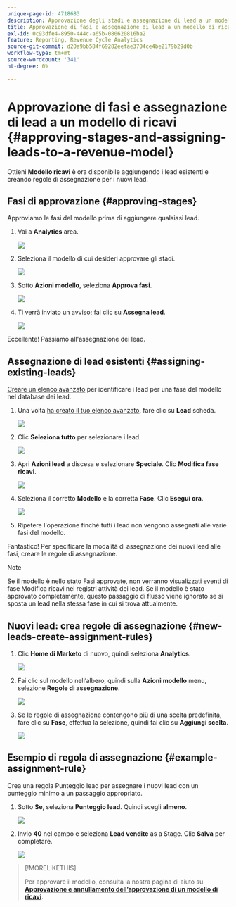 ```yaml
---
unique-page-id: 4718683
description: Approvazione degli stadi e assegnazione di lead a un modello di ricavi - Documenti Marketo - Documentazione del prodotto
title: Approvazione di fasi e assegnazione di lead a un modello di ricavi
exl-id: 0c93dfe4-8950-444c-a65b-080620816ba2
feature: Reporting, Revenue Cycle Analytics
source-git-commit: d20a9bb584f69282eefae3704ce4be2179b29d0b
workflow-type: tm+mt
source-wordcount: '341'
ht-degree: 0%

---
```


# Approvazione di fasi e assegnazione di lead a un modello di ricavi {#approving-stages-and-assigning-leads-to-a-revenue-model}

Ottieni **Modello ricavi** è ora disponibile aggiungendo i lead esistenti e creando regole di assegnazione per i nuovi lead.

## Fasi di approvazione {#approving-stages}

Approviamo le fasi del modello prima di aggiungere qualsiasi lead.

1. Vai a **Analytics** area.

   ![](assets/image2015-4-28-17-3a8-3a8.png)

1. Seleziona il modello di cui desideri approvare gli stadi.

   ![](assets/image2015-4-28-17-3a10-3a3.png)

1. Sotto **Azioni modello**, seleziona **Approva fasi**.

   ![](assets/image2015-4-28-17-3a12-3a37.png)

1. Ti verrà inviato un avviso; fai clic su **Assegna lead**.

   ![](assets/image2015-4-28-17-3a5-3a39.png)

Eccellente! Passiamo all&#39;assegnazione dei lead.

## Assegnazione di lead esistenti {#assigning-existing-leads}

[Creare un elenco avanzato](/help/marketo/product-docs/core-marketo-concepts/smart-lists-and-static-lists/creating-a-smart-list/create-a-smart-list.md) per identificare i lead per una fase del modello nel database dei lead.

1. Una volta [ha creato il tuo elenco avanzato](/help/marketo/product-docs/core-marketo-concepts/smart-lists-and-static-lists/creating-a-smart-list/create-a-smart-list.md), fare clic su **Lead** scheda.

   ![](assets/image2015-4-29-11-3a37-3a30.png)

1. Clic **Seleziona tutto** per selezionare i lead.

   ![](assets/image2015-4-29-11-3a39-3a39.png)

1. Apri **Azioni lead** a discesa e selezionare **Speciale**. Clic **Modifica fase ricavi**.

   ![](assets/image2015-4-29-11-3a40-3a38.png)

1. Seleziona il corretto **Modello** e la corretta **Fase**. Clic **Esegui ora**.

   ![](assets/image2015-4-29-11-3a43-3a41.png)

1. Ripetere l&#39;operazione finché tutti i lead non vengono assegnati alle varie fasi del modello.

Fantastico! Per specificare la modalità di assegnazione dei nuovi lead alle fasi, creare le regole di assegnazione.

>[!NOTE]
>
>Se il modello è nello stato Fasi approvate, non verranno visualizzati eventi di fase Modifica ricavi nei registri attività dei lead. Se il modello è stato approvato completamente, questo passaggio di flusso viene ignorato se si sposta un lead nella stessa fase in cui si trova attualmente.

## Nuovi lead: crea regole di assegnazione  {#new-leads-create-assignment-rules}

1. Clic **Home di Marketo** di nuovo, quindi seleziona **Analytics**.

   ![](assets/image2015-4-28-17-3a8-3a8.png)

1. Fai clic sul modello nell’albero, quindi sulla **Azioni modello** menu, selezione **Regole di assegnazione**.

   ![](assets/image2015-4-29-11-3a52-3a17.png)

1. Se le regole di assegnazione contengono più di una scelta predefinita, fare clic su **Fase**, effettua la selezione, quindi fai clic su **Aggiungi scelta**.

   ![](assets/image2015-4-29-12-3a5-3a46.png)

## Esempio di regola di assegnazione {#example-assignment-rule}

Crea una regola Punteggio lead per assegnare i nuovi lead con un punteggio minimo a un passaggio appropriato.

1. Sotto **Se**, seleziona **Punteggio lead**. Quindi scegli **almeno**.

   ![](assets/image2015-4-29-13-3a27-3a8.png)

1. Invio **40** nel campo e seleziona **Lead vendite** as a Stage. Clic **Salva** per completare.

   ![](assets/image2015-4-29-14-3a4-3a23.png)

>[!MORELIKETHIS]
>
>Per approvare il modello, consulta la nostra pagina di aiuto su **[Approvazione e annullamento dell’approvazione di un modello di ricavi](/help/marketo/product-docs/reporting/revenue-cycle-analytics/revenue-cycle-models/approve-unapprove-a-revenue-model.md)**.
